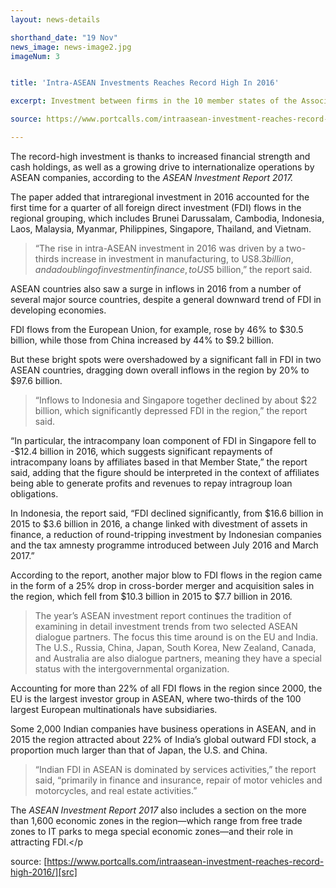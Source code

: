 ```yaml
---
layout: news-details

shorthand_date: "19 Nov"
news_image: news-image2.jpg
imageNum: 3


title: 'Intra-ASEAN Investments Reaches Record High In 2016'

excerpt: Investment between firms in the 10 member states of the Association of Southeast Asian Nations (ASEAN) rose to a record US$24 billion in 2016, according to a new report published jointly by the ASEAN and the United Nations Conference on Trade and Development (UNCTAD).

source: https://www.portcalls.com/intraasean-investment-reaches-record-high-2016/

---
```

The record-high investment is thanks to increased financial strength and cash holdings, as well as a growing drive to internationalize operations by ASEAN companies, according to the <em>ASEAN Investment Report 2017.</em>

The paper added that intraregional investment in 2016 accounted for the first time for a quarter of all foreign direct investment (FDI) flows in the regional grouping, which includes Brunei Darussalam, Cambodia, Indonesia, Laos, Malaysia, Myanmar, Philippines, Singapore, Thailand, and Vietnam.

>“The rise in intra-ASEAN investment in 2016 was driven by a two-thirds increase in investment in manufacturing, to US$8.3 billion, and a doubling of investment in finance, to US$5 billion,” the report said.

ASEAN countries also saw a surge in inflows in 2016 from a number of several major source countries, despite a general downward trend of FDI in developing economies.

FDI flows from the European Union, for example, rose by 46% to $30.5 billion, while those from China increased by 44% to $9.2 billion.

But these bright spots were overshadowed by a significant fall in FDI in two ASEAN countries, dragging down overall inflows in the region by 20% to $97.6 billion.

>“Inflows to Indonesia and Singapore together declined by about $22 billion, which significantly depressed FDI in the region,” the report said.

“In particular, the intracompany loan component of FDI in Singapore fell to -$12.4 billion in 2016, which suggests significant repayments of intracompany loans by affiliates based in that Member State,” the report said, adding that the figure should be interpreted in the context of affiliates being able to generate profits and revenues to repay intragroup loan obligations.

In Indonesia, the report said, “FDI declined significantly, from $16.6 billion in 2015 to $3.6 billion in 2016, a change linked with divestment of assets in finance, a reduction of round-tripping investment by Indonesian companies and the tax amnesty programme introduced between July 2016 and March 2017.”

According to the report, another major blow to FDI flows in the region came in the form of a 25% drop in cross-border merger and acquisition sales in the region, which fell from $10.3 billion in 2015 to $7.7 billion in 2016.

>The year’s ASEAN investment report continues the tradition of examining in detail investment trends from two selected ASEAN dialogue partners. The focus this time around is on the EU and India. The U.S., Russia, China, Japan, South Korea, New Zealand, Canada, and Australia are also dialogue partners, meaning they have a special status with the intergovernmental organization.

Accounting for more than 22% of all FDI flows in the region since 2000, the EU is the largest investor group in ASEAN, where two-thirds of the 100 largest European multinationals have subsidiaries.

Some 2,000 Indian companies have business operations in ASEAN, and in 2015 the region attracted about 22% of India’s global outward FDI stock, a proportion much larger than that of Japan, the U.S. and China.

>“Indian FDI in ASEAN is dominated by services activities,” the report said, “primarily in finance and insurance, repair of motor vehicles and motorcycles, and real estate activities.”

The <em>ASEAN Investment Report 2017</em> also includes a section on the more than 1,600 economic zones in the region—which range from free trade zones to IT parks to mega special economic zones—and their role in attracting FDI.</p


source: [https://www.portcalls.com/intraasean-investment-reaches-record-high-2016/][src]

[src]: https://www.portcalls.com/intraasean-investment-reaches-record-high-2016/


